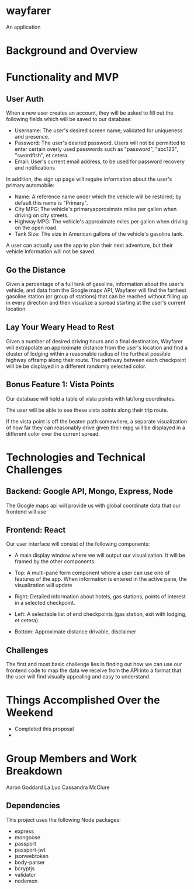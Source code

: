 # wayfarer

An application 

# Background and Overview

# Functionality and MVP

## User Auth

When a new user creates an account, they will be asked to fill out the following fields which will be saved to our database:

*  Username: The user's desired screen name; validated for uniqueness and presence.
*  Password:  The user's desired password.  Users will not be permitted to enter certain overly used passwords such as "password", "abc123", "swordfish", et cetera.
*  Email: User's current email address, to be used for password recovery and notifications

In addition, the sign up page will require information about the user's primary automobile:

*  Name: A reference name under which the vehicle will be restored; by default this name is "Primary".
*  City MPG: The vehicle's primaryapproximate miles per gallon when driving on city streets.
*  Highway MPG: The vehicle's approximate miles per gallon when driving on the open road.
*  Tank Size: The size in American gallons of the vehicle's gasoline tank.

A user can actually use the app to plan their next adventure, but their vehicle information will not be saved.

## Go the Distance
Given a percentage of a full tank of gasoline, information about the user's vehicle, and data from the Google maps API, Wayfarer will find the farthest gasoline station (or group of stations) that can be reached without filling up in every direction and then visualize a spread starting at the user's current location.


## Lay Your Weary Head to Rest
Given a number of desired driving hours and a final destination, Wayfarer will extrapolate an approximate distance from the user's location and find a cluster of lodging within a reasonable radius of the furthest possible highway offramp along their route.  The pathway between each checkpoint will be be displayed in a different randomly selected color.

## Bonus Feature 1:  Vista Points

Our database will hold a table of vista points with lat/long coordinates.

The user will be able to see these vista points along their trip route.

If the vista point is off the beaten path somewhere, a separate visualization of how far they can reasonably drive given their mpg will be displayed in a different color over the current spread.

# Technologies and Technical Challenges



## Backend: Google API, Mongo, Express, Node 

The Google maps api will provide us with global coordinate data  that our frontend will use 



## Frontend: React

Our user interface will consist of  the following components:

*  A main display window where we will output our visualization. It will be framed by the other components.

*  Top: A multi-pane form component where a user can use one of features of the app.  When information is entered in the active pane, the visualization will update  

*  Right: Detailed information about hotels, gas stations, points of interest in a selected checkpoint.

*  Left:  A selectable list of end checkpoints (gas station, exit with lodging, et cetera).

* Bottom: Approximate distance drivable, disclaimer

## Challenges

The first and most basic challenge lies in finding out how we can use our frontend code to map the data we receive from the API into a format that the user will find visually appealing and easy to understand.

# Things Accomplished Over the Weekend

* Completed this proposal
* 

# Group Members and Work Breakdown

Aaron Goddard
La Luo
Cassandra McClure


## Dependencies

This project uses the following Node packages:
*  express 
*  mongoose
*  passport
*  passport-jwt
*  jsonwebtoken
*  body-parser
*  bcryptjs
*  validator
*  nodemon